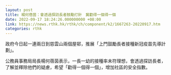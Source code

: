 ```yaml
---
layout: post
title: 楊何蓓茵：會透過探訪長者鼓勵打針　冀勸得一個得一個
date: 2022-09-17 18:24:26.000000000 +08:00
link: https://news.rthk.hk/rthk/ch/component/k2/1667263-20220917.htm
categories: rthk
---
```


政府今日起一連兩日到慈雲山兩個屋邨，推展「上門鼓勵長者接種新冠疫苗先導計劃」。

公務員事務局局長楊何蓓茵表示，一長一幼的接種率未符理想，會透過探訪長者，了解並釋除他們的疑慮，希望「勸得一個得一個」，增加社區的安全指數。
